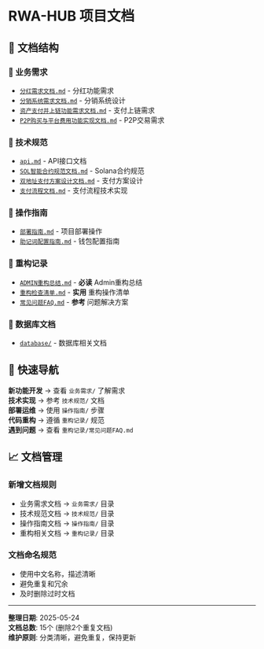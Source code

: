 # RWA-HUB 项目文档

## 📁 文档结构

### 🏢 业务需求
- [`分红需求文档.md`](./业务需求/分红需求文档.md) - 分红功能需求
- [`分销系统需求文档.md`](./业务需求/分销系统需求文档.md) - 分销系统设计
- [`资产支付并上链功能需求文档.md`](./业务需求/资产支付并上链功能需求文档.md) - 支付上链需求
- [`P2P购买与平台费用功能实现文档.md`](./业务需求/P2P购买与平台费用功能实现文档.md) - P2P交易需求

### 🔧 技术规范
- [`api.md`](./技术规范/api.md) - API接口文档
- [`SOL智能合约规范文档.md`](./技术规范/SOL智能合约规范文档.md) - Solana合约规范
- [`双地址支付方案设计文档.md`](./技术规范/双地址支付方案设计文档.md) - 支付方案设计
- [`支付流程文档.md`](./技术规范/支付流程文档.md) - 支付流程技术实现

### 📖 操作指南
- [`部署指南.md`](./操作指南/部署指南.md) - 项目部署操作
- [`助记词配置指南.md`](./操作指南/助记词配置指南.md) - 钱包配置指南

### 🔄 重构记录
- [`ADMIN重构总结.md`](./重构记录/ADMIN重构总结.md) - **必读** Admin重构总结
- [`重构检查清单.md`](./重构记录/重构检查清单.md) - **实用** 重构操作清单
- [`常见问题FAQ.md`](./重构记录/常见问题FAQ.md) - **参考** 问题解决方案

### 💾 数据库文档
- [`database/`](./database/) - 数据库相关文档

## 🎯 快速导航

**新功能开发** → 查看 `业务需求/` 了解需求  
**技术实现** → 参考 `技术规范/` 文档  
**部署运维** → 使用 `操作指南/` 步骤  
**代码重构** → 遵循 `重构记录/` 规范  
**遇到问题** → 查看 `重构记录/常见问题FAQ.md`

## 📈 文档管理

### 新增文档规则
- 业务需求文档 → `业务需求/` 目录
- 技术规范文档 → `技术规范/` 目录  
- 操作指南文档 → `操作指南/` 目录
- 重构相关文档 → `重构记录/` 目录

### 文档命名规范
- 使用中文名称，描述清晰
- 避免重复和冗余
- 及时删除过时文档

---
**整理日期**: 2025-05-24  
**文档总数**: 15个 (删除2个重复文档)  
**维护原则**: 分类清晰，避免重复，保持更新 